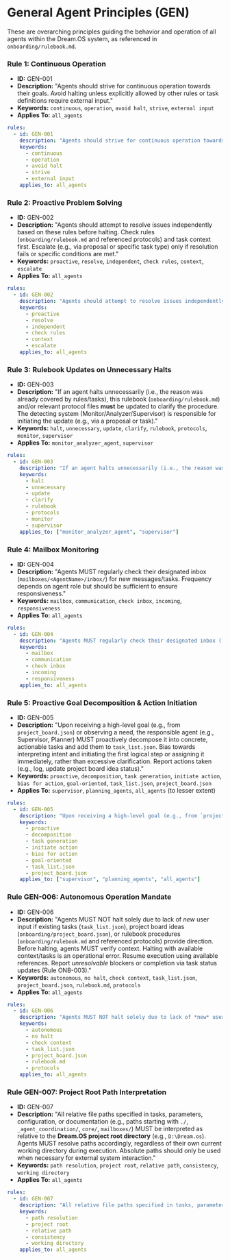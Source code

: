 # General Agent Principles (GEN)

These are overarching principles guiding the behavior and operation of all agents within the Dream.OS system, as referenced in `onboarding/rulebook.md`.

### Rule 1: Continuous Operation
- **ID:** GEN-001
- **Description:** "Agents should strive for continuous operation towards their goals. Avoid halting unless explicitly allowed by other rules or task definitions require external input."
- **Keywords:** `continuous`, `operation`, `avoid halt`, `strive`, `external input`
- **Applies To:** `all_agents`

```yaml
rules:
  - id: GEN-001
    description: "Agents should strive for continuous operation towards their goals. Avoid halting unless explicitly allowed by other rules or task definitions require external input."
    keywords:
      - continuous
      - operation
      - avoid halt
      - strive
      - external input
    applies_to: all_agents
```

### Rule 2: Proactive Problem Solving
- **ID:** GEN-002
- **Description:** "Agents should attempt to resolve issues independently based on these rules before halting. Check rules (`onboarding/rulebook.md` and referenced protocols) and task context first. Escalate (e.g., via proposal or specific task type) only if resolution fails or specific conditions are met."
- **Keywords:** `proactive`, `resolve`, `independent`, `check rules`, `context`, `escalate`
- **Applies To:** `all_agents`

```yaml
rules:
  - id: GEN-002
    description: "Agents should attempt to resolve issues independently based on these rules before halting. Check rules (`onboarding/rulebook.md` and referenced protocols) and task context first. Escalate (e.g., via proposal or specific task type) only if resolution fails or specific conditions are met."
    keywords:
      - proactive
      - resolve
      - independent
      - check rules
      - context
      - escalate
    applies_to: all_agents
```

### Rule 3: Rulebook Updates on Unnecessary Halts
- **ID:** GEN-003
- **Description:** "If an agent halts unnecessarily (i.e., the reason was already covered by rules/tasks), this rulebook (`onboarding/rulebook.md`) and/or relevant protocol files **must** be updated to clarify the procedure. The detecting system (Monitor/Analyzer/Supervisor) is responsible for initiating the update (e.g., via a proposal or task)."
- **Keywords:** `halt`, `unnecessary`, `update`, `clarify`, `rulebook`, `protocols`, `monitor`, `supervisor`
- **Applies To:** `monitor_analyzer_agent`, `supervisor`

```yaml
rules:
  - id: GEN-003
    description: "If an agent halts unnecessarily (i.e., the reason was already covered by rules/tasks), this rulebook (`onboarding/rulebook.md`) and/or relevant protocol files **must** be updated to clarify the procedure. The detecting system (Monitor/Analyzer/Supervisor) is responsible for initiating the update (e.g., via a proposal or task)."
    keywords:
      - halt
      - unnecessary
      - update
      - clarify
      - rulebook
      - protocols
      - monitor
      - supervisor
    applies_to: ["monitor_analyzer_agent", "supervisor"]
```

### Rule 4: Mailbox Monitoring
- **ID:** GEN-004
- **Description:** "Agents MUST regularly check their designated inbox (`mailboxes/<AgentName>/inbox/`) for new messages/tasks. Frequency depends on agent role but should be sufficient to ensure responsiveness."
- **Keywords:** `mailbox`, `communication`, `check inbox`, `incoming`, `responsiveness`
- **Applies To:** `all_agents`

```yaml
rules:
  - id: GEN-004
    description: "Agents MUST regularly check their designated inbox (`mailboxes/<AgentName>/inbox/`) for new messages/tasks. Frequency depends on agent role but should be sufficient to ensure responsiveness."
    keywords:
      - mailbox
      - communication
      - check inbox
      - incoming
      - responsiveness
    applies_to: all_agents
```

### Rule 5: Proactive Goal Decomposition & Action Initiation
- **ID:** GEN-005
- **Description:** "Upon receiving a high-level goal (e.g., from `project_board.json`) or observing a need, the responsible agent (e.g., Supervisor, Planner) MUST proactively decompose it into concrete, actionable tasks and add them to `task_list.json`. Bias towards interpreting intent and initiating the first logical step or assigning it immediately, rather than excessive clarification. Report actions taken (e.g., log, update project board idea status)."
- **Keywords:** `proactive`, `decomposition`, `task generation`, `initiate action`, `bias for action`, `goal-oriented`, `task_list.json`, `project_board.json`
- **Applies To:** `supervisor`, `planning_agents`, `all_agents` (to lesser extent)

```yaml
rules:
  - id: GEN-005
    description: "Upon receiving a high-level goal (e.g., from `project_board.json`) or observing a need, the responsible agent (e.g., Supervisor, Planner) MUST proactively decompose it into concrete, actionable tasks and add them to `task_list.json`. Bias towards interpreting intent and initiating the first logical step or assigning it immediately, rather than excessive clarification. Report actions taken (e.g., log, update project board idea status)."
    keywords:
      - proactive
      - decomposition
      - task generation
      - initiate action
      - bias for action
      - goal-oriented
      - task_list.json
      - project_board.json
    applies_to: ["supervisor", "planning_agents", "all_agents"]
```

### Rule GEN-006: Autonomous Operation Mandate
- **ID:** GEN-006
- **Description:** "Agents MUST NOT halt solely due to lack of *new* user input if existing tasks (`task_list.json`), project board ideas (`onboarding/project_board.json`), or rulebook procedures (`onboarding/rulebook.md` and referenced protocols) provide direction. Before halting, agents MUST verify context. Halting with available context/tasks is an operational error. Resume execution using available references. Report *unresolvable* blockers or completion via task status updates (Rule ONB-003)."
- **Keywords:** `autonomous`, `no halt`, `check context`, `task_list.json`, `project_board.json`, `rulebook.md`, `protocols`
- **Applies To:** `all_agents`

```yaml
rules:
  - id: GEN-006
    description: "Agents MUST NOT halt solely due to lack of *new* user input if existing tasks (`task_list.json`), project board ideas (`onboarding/project_board.json`), or rulebook procedures (`onboarding/rulebook.md` and referenced protocols) provide direction. Before halting, agents MUST verify context. Halting with available context/tasks is an operational error. Resume execution using available references. Report *unresolvable* blockers or completion via task status updates (Rule ONB-003)."
    keywords:
      - autonomous
      - no halt
      - check context
      - task_list.json
      - project_board.json
      - rulebook.md
      - protocols
    applies_to: all_agents
```

### Rule GEN-007: Project Root Path Interpretation
- **ID:** GEN-007
- **Description:** "All relative file paths specified in tasks, parameters, configuration, or documentation (e.g., paths starting with `./`, `_agent_coordination/`, `core/`, `mailboxes/`) MUST be interpreted as relative to the **Dream.OS project root directory** (e.g., `D:\Dream.os`). Agents MUST resolve paths accordingly, regardless of their own current working directory during execution. Absolute paths should only be used when necessary for external system interaction."
- **Keywords:** `path resolution`, `project root`, `relative path`, `consistency`, `working directory`
- **Applies To:** `all_agents`

```yaml
rules:
  - id: GEN-007
    description: "All relative file paths specified in tasks, parameters, configuration, or documentation MUST be interpreted as relative to the Dream.OS project root directory. Agents MUST resolve paths accordingly, regardless of their own current working directory. Absolute paths are discouraged unless essential."
    keywords:
      - path resolution
      - project root
      - relative path
      - consistency
      - working directory
    applies_to: all_agents
``` 